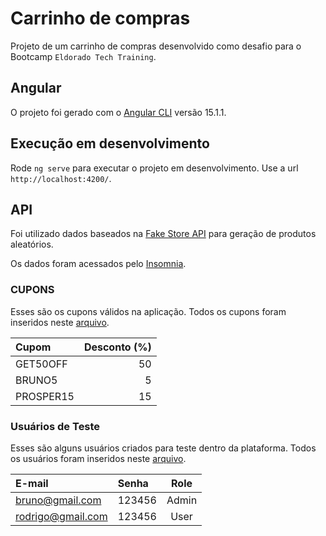 # Carrinho de compras

Projeto de um carrinho de compras desenvolvido como desafio para o Bootcamp `Eldorado Tech Training`.

## Angular

O projeto foi gerado com o [Angular CLI](https://github.com/angular/angular-cli) versão 15.1.1.

## Execução em desenvolvimento

Rode `ng serve` para executar o projeto em desenvolvimento. Use a url `http://localhost:4200/`.

## API

Foi utilizado dados baseados na [Fake Store API](https://fakestoreapi.com/) para geração de produtos aleatórios.

Os dados foram acessados pelo [Insomnia](https://insomnia.rest/).

### CUPONS

Esses são os cupons válidos na aplicação. Todos os cupons foram inseridos neste [arquivo](src/app/shared/constants/coupon.constant.ts).

| Cupom     | Desconto (%) |
| :-------- | -----------: |
| GET50OFF  |           50 |
| BRUNO5    |            5 |
| PROSPER15 |           15 |

### Usuários de Teste

Esses são alguns usuários criados para teste dentro da plataforma. Todos os usuários foram inseridos neste [arquivo](src/app/shared/constants/users.constant.ts).

| E-mail            | Senha  | Role  |
| :---------------- | :----- | :---: |
| bruno@gmail.com   | 123456 | Admin |
| rodrigo@gmail.com | 123456 | User  |
